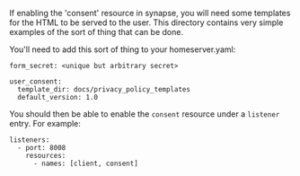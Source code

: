 If enabling the 'consent' resource in synapse, you will need some templates
for the HTML to be served to the user. This directory contains very simple
examples of the sort of thing that can be done.

You'll need to add this sort of thing to your homeserver.yaml:

```
form_secret: <unique but arbitrary secret>

user_consent:
  template_dir: docs/privacy_policy_templates
  default_version: 1.0
```

You should then be able to enable the `consent` resource under a `listener`
entry. For example:

```
listeners:
  - port: 8008
    resources:
      - names: [client, consent]
```
